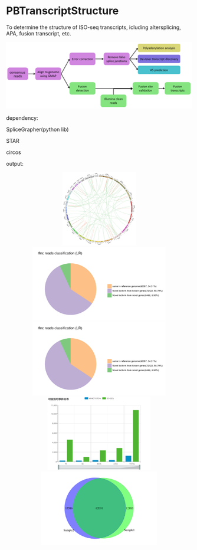 # PBTranscriptStructure
To determine the structure of ISO-seq transcripts, icluding altersplicing, APA, fusion transcript, etc.

<p align="center">
  <img src="examplePlots/gene_structure_annot.png" width=800">
</p>

dependency:

SpliceGrapher(python lib)

STAR

circos

output:

<p align="center">
  <img src="examplePlots/circos.png" height=200">
  <img src="examplePlots/isotype.png" height=200">
  <img src="examplePlots/isotype.png" height=200">
  <img src="examplePlots/AS.png" height=200">
  <img src="examplePlots/isoform_venn.png" height=200">
</p>
